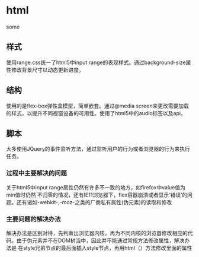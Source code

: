 # html
some
<h2>样式</h2>
使用range.css统一了html5中input range的表现样式。通过background-size属性修改背景尺寸以动态更新进度。

<h2>结构</h2>
使用的是flex-box弹性盒模型，简单嵌套。通过@media screen来更改需要加载的样式，以提升不同视窗设备的可用性。使用了html5中的audio标签以及api。
<h3></h3>

<h2>脚本</h2>
大多使用JQuery的事件监听方法，通过监听用户的行为或者浏览器的行为来执行任务。

<h3>过程中主要解决的问题</h3>
关于html5中input range属性仍然有许多不一致的地方，如firefox中value值为min值时仍然
不归零的情况，还有IE11浏览器下，flex容器崩溃或者显示‘错误’的问题。还有诸如-webkit-,-moz-之类的厂商私有属性(伪元素)的读取和修改

<h3>主要问题的解决办法</h3>
解决办法是区别对待，先判断出浏览器内核，再为不同内核的浏览器修改相应的代码。由于伪元素并不在DOM树当中，因此并不能通过常规方法修改属性，解决办法是
在style兄弟节点的最后面插入style节点，再用html（）方法修改里面的属性
